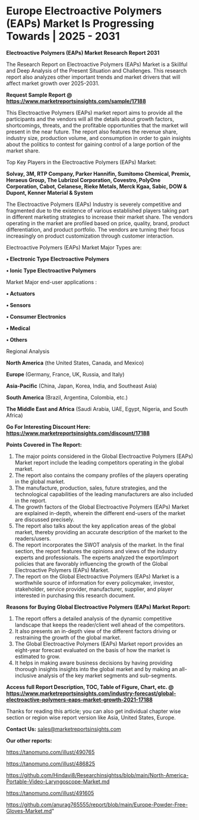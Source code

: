 # Europe Electroactive Polymers (EAPs) Market Is Progressing Towards | 2025 - 2031

<strong>Electroactive Polymers (EAPs) Market Research Report 2031</strong>

The Research Report on Electroactive Polymers (EAPs) Market is a Skillful and Deep Analysis of the Present Situation and Challenges. This research report also analyzes other important trends and market drivers that will affect market growth over 2025-2031.

<strong>Request Sample Report @ <a href=https://www.marketreportsinsights.com/sample/17188>https://www.marketreportsinsights.com/sample/17188</a></strong>

This Electroactive Polymers (EAPs) market report aims to provide all the participants and the vendors will all the details about growth factors, shortcomings, threats, and the profitable opportunities that the market will present in the near future. The report also features the revenue share, industry size, production volume, and consumption in order to gain insights about the politics to contest for gaining control of a large portion of the market share.

Top Key Players in the Electroactive Polymers (EAPs) Market:

<strong>Solvay, 3M, RTP Company, Parker Hannifin, Sumitomo Chemical, Premix, Heraeus Group, The Lubrizol Corporation, Covestro, PolyOne Corporation, Cabot, Celanese, Rieke Metals, Merck Kgaa, Sabic, DOW & Dupont, Kenner Material & System</strong>

The Electroactive Polymers (EAPs) Industry is severely competitive and fragmented due to the existence of various established players taking part in different marketing strategies to increase their market share. The vendors operating in the market are profiled based on price, quality, brand, product differentiation, and product portfolio. The vendors are turning their focus increasingly on product customization through customer interaction.

Electroactive Polymers (EAPs) Market Major Types are:

<strong>• Electronic Type Electroactive Polymers

• Ionic Type Electroactive Polymers</strong>

Market Major end-user applications :

<strong>• Actuators

• Sensors

• Consumer Electronics

• Medical

• Others</strong>

Regional Analysis

</u><strong><b>North America</b></strong> (the United States, Canada, and Mexico)

<strong><b>Europe </b></strong>(Germany, France, UK, Russia, and Italy)

<strong><b>Asia-Pacific</b></strong> (China, Japan, Korea, India, and Southeast Asia)

<strong><b>South America</b></strong> (Brazil, Argentina, Colombia, etc.)

<strong><b>The Middle East and Africa</b></strong> (Saudi Arabia, UAE, Egypt, Nigeria, and South Africa)

<strong>Go For Interesting Discount Here: <a href=https://www.marketreportsinsights.com/discount/17188>https://www.marketreportsinsights.com/discount/17188</a></strong>

<strong>Points Covered in The Report:</strong>
<ol>
  <li>The major points considered in the Global Electroactive Polymers (EAPs) Market report include the leading competitors operating in the global market.</li>
  <li>The report also contains the company profiles of the players operating in the global market.</li>
  <li>The manufacture, production, sales, future strategies, and the technological capabilities of the leading manufacturers are also included in the report.</li>
  <li>The growth factors of the Global Electroactive Polymers (EAPs) Market are explained in-depth, wherein the different end-users of the market are discussed precisely.</li>
  <li>The report also talks about the key application areas of the global market, thereby providing an accurate description of the market to the readers/users.</li>
  <li>The report incorporates the SWOT analysis of the market. In the final section, the report features the opinions and views of the industry experts and professionals. The experts analyzed the export/import policies that are favorably influencing the growth of the Global Electroactive Polymers (EAPs) Market.</li>
  <li>The report on the Global Electroactive Polymers (EAPs) Market is a worthwhile source of information for every policymaker, investor, stakeholder, service provider, manufacturer, supplier, and player interested in purchasing this research document.</li>
</ol>
<strong>Reasons for Buying Global Electroactive Polymers (EAPs) Market Report:</strong>

<ol>
  <li>The report offers a detailed analysis of the dynamic competitive landscape that keeps the reader/client well ahead of the competitors.</li>
  <li>It also presents an in-depth view of the different factors driving or restraining the growth of the global market.</li>
  <li>The Global Electroactive Polymers (EAPs) Market report provides an eight-year forecast evaluated on the basis of how the market is estimated to grow.</li>
  <li>It helps in making aware business decisions by having providing thorough insights insights into the global market and by making an all-inclusive analysis of the key market segments and sub-segments.</li>
</ol>
<strong>Access full Report Description, TOC, Table of Figure, Chart, etc. @ <a href=https://www.marketreportsinsights.com/industry-forecast/global-electroactive-polymers-eaps-market-growth-2021-17188>https://www.marketreportsinsights.com/industry-forecast/global-electroactive-polymers-eaps-market-growth-2021-17188</a></strong>


Thanks for reading this article; you can also get individual chapter wise section or region wise report version like Asia, United States, Europe.

<strong>Contact Us:</strong>
sales@marketreportsinsights.com

<strong>Our other reports:</strong>

<a href=https://tanomuno.com/illust/490765>https://tanomuno.com/illust/490765</a>

<a href=https://tanomuno.com/illust/486825>https://tanomuno.com/illust/486825</a>

<a href=https://github.com/Hindavi8/Researchinsightss/blob/main/North-America-Portable-Video-Laryngoscope-Market.md>https://github.com/Hindavi8/Researchinsightss/blob/main/North-America-Portable-Video-Laryngoscope-Market.md</a>

<a href=https://tanomuno.com/illust/491605>https://tanomuno.com/illust/491605</a>

<a href=https://github.com/anurag765555/report/blob/main/Europe-Powder-Free-Gloves-Market.md>https://github.com/anurag765555/report/blob/main/Europe-Powder-Free-Gloves-Market.md</a>"
